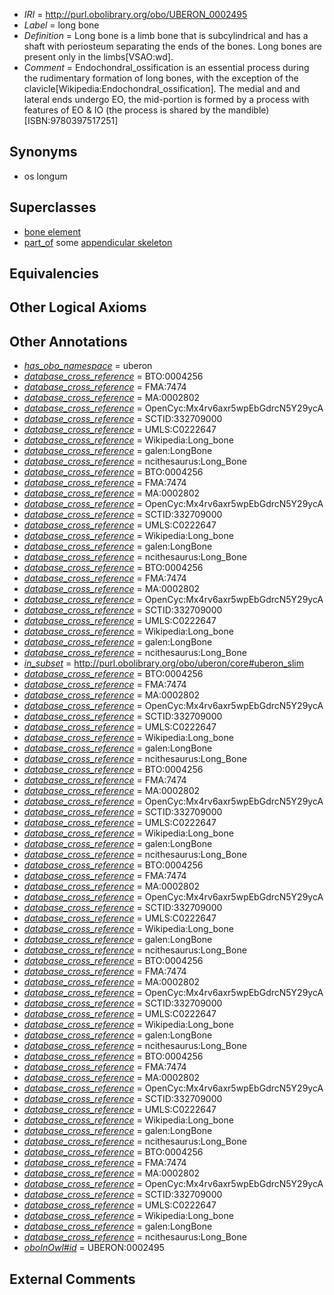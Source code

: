  * *IRI* = http://purl.obolibrary.org/obo/UBERON_0002495
 * *Label* = long bone
 * *Definition* = Long bone is a limb bone that is subcylindrical and has a shaft with periosteum separating the ends of the bones. Long bones are present only in the limbs[VSAO:wd].
 * *Comment* = Endochondral_ossification is an essential process during the rudimentary formation of long bones, with the exception of the clavicle[Wikipedia:Endochondral_ossification]. The medial and and lateral ends undergo EO, the mid-portion is formed by a process with features of EO & IO (the process is shared by the mandible)[ISBN:9780397517251]

## Synonyms

 * os longum

## Superclasses

 * [bone element](../../UBERON/74/UBERON_0001474.md)
 * [part_of](../../BFO/50/BFO_0000050.md) some [appendicular skeleton](../../UBERON/91/UBERON_0002091.md)

## Equivalencies


## Other Logical Axioms


## Other Annotations

 * *[has_obo_namespace](../../ce/oboInOwl#hasOBONamespace.md)* = uberon
 * *[database_cross_reference](../../ef/oboInOwl#hasDbXref.md)* = BTO:0004256
 * *[database_cross_reference](../../ef/oboInOwl#hasDbXref.md)* = FMA:7474
 * *[database_cross_reference](../../ef/oboInOwl#hasDbXref.md)* = MA:0002802
 * *[database_cross_reference](../../ef/oboInOwl#hasDbXref.md)* = OpenCyc:Mx4rv6axr5wpEbGdrcN5Y29ycA
 * *[database_cross_reference](../../ef/oboInOwl#hasDbXref.md)* = SCTID:332709000
 * *[database_cross_reference](../../ef/oboInOwl#hasDbXref.md)* = UMLS:C0222647
 * *[database_cross_reference](../../ef/oboInOwl#hasDbXref.md)* = Wikipedia:Long_bone
 * *[database_cross_reference](../../ef/oboInOwl#hasDbXref.md)* = galen:LongBone
 * *[database_cross_reference](../../ef/oboInOwl#hasDbXref.md)* = ncithesaurus:Long_Bone
 * *[database_cross_reference](../../ef/oboInOwl#hasDbXref.md)* = BTO:0004256
 * *[database_cross_reference](../../ef/oboInOwl#hasDbXref.md)* = FMA:7474
 * *[database_cross_reference](../../ef/oboInOwl#hasDbXref.md)* = MA:0002802
 * *[database_cross_reference](../../ef/oboInOwl#hasDbXref.md)* = OpenCyc:Mx4rv6axr5wpEbGdrcN5Y29ycA
 * *[database_cross_reference](../../ef/oboInOwl#hasDbXref.md)* = SCTID:332709000
 * *[database_cross_reference](../../ef/oboInOwl#hasDbXref.md)* = UMLS:C0222647
 * *[database_cross_reference](../../ef/oboInOwl#hasDbXref.md)* = Wikipedia:Long_bone
 * *[database_cross_reference](../../ef/oboInOwl#hasDbXref.md)* = galen:LongBone
 * *[database_cross_reference](../../ef/oboInOwl#hasDbXref.md)* = ncithesaurus:Long_Bone
 * *[database_cross_reference](../../ef/oboInOwl#hasDbXref.md)* = BTO:0004256
 * *[database_cross_reference](../../ef/oboInOwl#hasDbXref.md)* = FMA:7474
 * *[database_cross_reference](../../ef/oboInOwl#hasDbXref.md)* = MA:0002802
 * *[database_cross_reference](../../ef/oboInOwl#hasDbXref.md)* = OpenCyc:Mx4rv6axr5wpEbGdrcN5Y29ycA
 * *[database_cross_reference](../../ef/oboInOwl#hasDbXref.md)* = SCTID:332709000
 * *[database_cross_reference](../../ef/oboInOwl#hasDbXref.md)* = UMLS:C0222647
 * *[database_cross_reference](../../ef/oboInOwl#hasDbXref.md)* = Wikipedia:Long_bone
 * *[database_cross_reference](../../ef/oboInOwl#hasDbXref.md)* = galen:LongBone
 * *[database_cross_reference](../../ef/oboInOwl#hasDbXref.md)* = ncithesaurus:Long_Bone
 * *[in_subset](../../et/oboInOwl#inSubset.md)* = http://purl.obolibrary.org/obo/uberon/core#uberon_slim
 * *[database_cross_reference](../../ef/oboInOwl#hasDbXref.md)* = BTO:0004256
 * *[database_cross_reference](../../ef/oboInOwl#hasDbXref.md)* = FMA:7474
 * *[database_cross_reference](../../ef/oboInOwl#hasDbXref.md)* = MA:0002802
 * *[database_cross_reference](../../ef/oboInOwl#hasDbXref.md)* = OpenCyc:Mx4rv6axr5wpEbGdrcN5Y29ycA
 * *[database_cross_reference](../../ef/oboInOwl#hasDbXref.md)* = SCTID:332709000
 * *[database_cross_reference](../../ef/oboInOwl#hasDbXref.md)* = UMLS:C0222647
 * *[database_cross_reference](../../ef/oboInOwl#hasDbXref.md)* = Wikipedia:Long_bone
 * *[database_cross_reference](../../ef/oboInOwl#hasDbXref.md)* = galen:LongBone
 * *[database_cross_reference](../../ef/oboInOwl#hasDbXref.md)* = ncithesaurus:Long_Bone
 * *[database_cross_reference](../../ef/oboInOwl#hasDbXref.md)* = BTO:0004256
 * *[database_cross_reference](../../ef/oboInOwl#hasDbXref.md)* = FMA:7474
 * *[database_cross_reference](../../ef/oboInOwl#hasDbXref.md)* = MA:0002802
 * *[database_cross_reference](../../ef/oboInOwl#hasDbXref.md)* = OpenCyc:Mx4rv6axr5wpEbGdrcN5Y29ycA
 * *[database_cross_reference](../../ef/oboInOwl#hasDbXref.md)* = SCTID:332709000
 * *[database_cross_reference](../../ef/oboInOwl#hasDbXref.md)* = UMLS:C0222647
 * *[database_cross_reference](../../ef/oboInOwl#hasDbXref.md)* = Wikipedia:Long_bone
 * *[database_cross_reference](../../ef/oboInOwl#hasDbXref.md)* = galen:LongBone
 * *[database_cross_reference](../../ef/oboInOwl#hasDbXref.md)* = ncithesaurus:Long_Bone
 * *[database_cross_reference](../../ef/oboInOwl#hasDbXref.md)* = BTO:0004256
 * *[database_cross_reference](../../ef/oboInOwl#hasDbXref.md)* = FMA:7474
 * *[database_cross_reference](../../ef/oboInOwl#hasDbXref.md)* = MA:0002802
 * *[database_cross_reference](../../ef/oboInOwl#hasDbXref.md)* = OpenCyc:Mx4rv6axr5wpEbGdrcN5Y29ycA
 * *[database_cross_reference](../../ef/oboInOwl#hasDbXref.md)* = SCTID:332709000
 * *[database_cross_reference](../../ef/oboInOwl#hasDbXref.md)* = UMLS:C0222647
 * *[database_cross_reference](../../ef/oboInOwl#hasDbXref.md)* = Wikipedia:Long_bone
 * *[database_cross_reference](../../ef/oboInOwl#hasDbXref.md)* = galen:LongBone
 * *[database_cross_reference](../../ef/oboInOwl#hasDbXref.md)* = ncithesaurus:Long_Bone
 * *[database_cross_reference](../../ef/oboInOwl#hasDbXref.md)* = BTO:0004256
 * *[database_cross_reference](../../ef/oboInOwl#hasDbXref.md)* = FMA:7474
 * *[database_cross_reference](../../ef/oboInOwl#hasDbXref.md)* = MA:0002802
 * *[database_cross_reference](../../ef/oboInOwl#hasDbXref.md)* = OpenCyc:Mx4rv6axr5wpEbGdrcN5Y29ycA
 * *[database_cross_reference](../../ef/oboInOwl#hasDbXref.md)* = SCTID:332709000
 * *[database_cross_reference](../../ef/oboInOwl#hasDbXref.md)* = UMLS:C0222647
 * *[database_cross_reference](../../ef/oboInOwl#hasDbXref.md)* = Wikipedia:Long_bone
 * *[database_cross_reference](../../ef/oboInOwl#hasDbXref.md)* = galen:LongBone
 * *[database_cross_reference](../../ef/oboInOwl#hasDbXref.md)* = ncithesaurus:Long_Bone
 * *[database_cross_reference](../../ef/oboInOwl#hasDbXref.md)* = BTO:0004256
 * *[database_cross_reference](../../ef/oboInOwl#hasDbXref.md)* = FMA:7474
 * *[database_cross_reference](../../ef/oboInOwl#hasDbXref.md)* = MA:0002802
 * *[database_cross_reference](../../ef/oboInOwl#hasDbXref.md)* = OpenCyc:Mx4rv6axr5wpEbGdrcN5Y29ycA
 * *[database_cross_reference](../../ef/oboInOwl#hasDbXref.md)* = SCTID:332709000
 * *[database_cross_reference](../../ef/oboInOwl#hasDbXref.md)* = UMLS:C0222647
 * *[database_cross_reference](../../ef/oboInOwl#hasDbXref.md)* = Wikipedia:Long_bone
 * *[database_cross_reference](../../ef/oboInOwl#hasDbXref.md)* = galen:LongBone
 * *[database_cross_reference](../../ef/oboInOwl#hasDbXref.md)* = ncithesaurus:Long_Bone
 * *[database_cross_reference](../../ef/oboInOwl#hasDbXref.md)* = BTO:0004256
 * *[database_cross_reference](../../ef/oboInOwl#hasDbXref.md)* = FMA:7474
 * *[database_cross_reference](../../ef/oboInOwl#hasDbXref.md)* = MA:0002802
 * *[database_cross_reference](../../ef/oboInOwl#hasDbXref.md)* = OpenCyc:Mx4rv6axr5wpEbGdrcN5Y29ycA
 * *[database_cross_reference](../../ef/oboInOwl#hasDbXref.md)* = SCTID:332709000
 * *[database_cross_reference](../../ef/oboInOwl#hasDbXref.md)* = UMLS:C0222647
 * *[database_cross_reference](../../ef/oboInOwl#hasDbXref.md)* = Wikipedia:Long_bone
 * *[database_cross_reference](../../ef/oboInOwl#hasDbXref.md)* = galen:LongBone
 * *[database_cross_reference](../../ef/oboInOwl#hasDbXref.md)* = ncithesaurus:Long_Bone
 * *[oboInOwl#id](../../id/oboInOwl#id.md)* = UBERON:0002495

## External Comments

